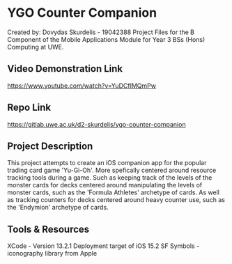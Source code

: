 # YGO Counter Companion
Created by: Dovydas Skurdelis - 19042388
Project Files for the B Component of the Mobile Applications Module for Year 3 BSs (Hons) Computing at UWE.

## Video Demonstration Link
https://www.youtube.com/watch?v=YuDCfIMQmPw

## Repo Link
https://gitlab.uwe.ac.uk/d2-skurdelis/ygo-counter-companion

## Project Description
This project attempts to create an iOS companion app for the popular trading card game 'Yu-Gi-Oh'. More spefically centered around resource tracking tools during a game. Such as keeping track of the levels of the monster cards for decks centered around manipulating the levels of monster cards, such as the 'Formula Athletes' archetype of cards. As well as tracking counters for decks centered around heavy counter use, such as the 'Endymion' archetype of cards.

## Tools & Resources 
XCode - Version 13.2.1
    Deployment target of iOS 15.2
SF Symbols - iconography library from Apple

